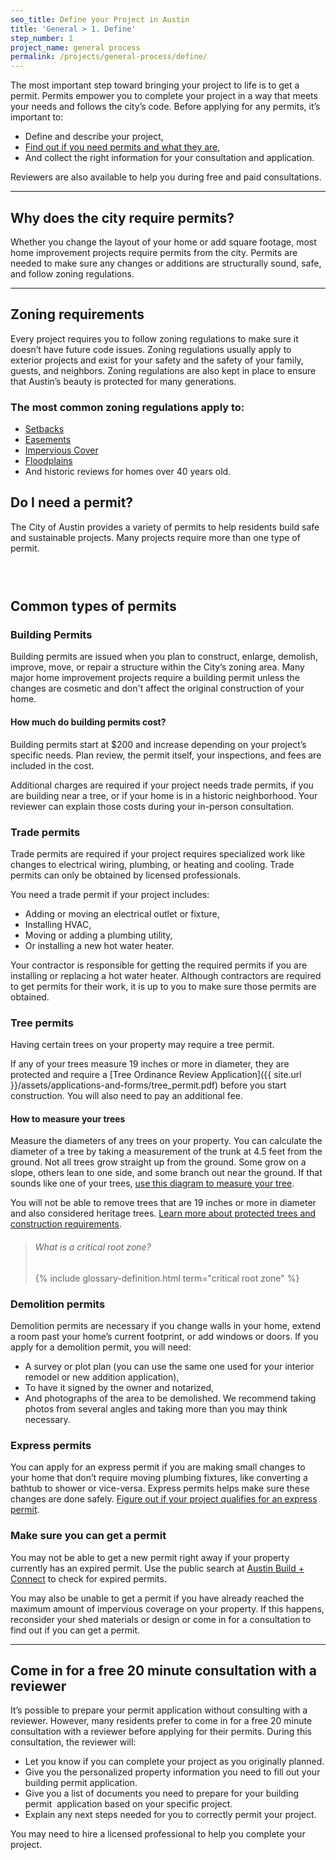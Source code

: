 ```yaml
---
seo_title: Define your Project in Austin
title: 'General > 1. Define'
step_number: 1
project_name: general process
permalink: /projects/general-process/define/
---
```



The most important step toward bringing your project to life is to get a permit. Permits empower you to complete your project in a way that meets your needs and follows the city’s code. Before applying for any permits, it’s important to:

* Define and describe your project,
* [Find out if you need permits and what they are](/residential-toolkit/projects-that-dont-require-a-permit/), &nbsp;
* And collect the right information for your consultation and application.

Reviewers are also available to help you during free and paid consultations.

---

## Why does the city require permits?

Whether you change the layout of your home or add square footage, most home improvement projects require permits from the city. Permits are needed to make sure any changes or additions are structurally sound, safe, and follow zoning regulations.

---

## Zoning requirements

Every project requires you to follow zoning regulations to make sure it doesn’t have future code issues. Zoning regulations usually apply to exterior projects and exist for your safety and the safety of your family, guests, and neighbors. Zoning regulations are also kept in place to ensure that Austin’s beauty is protected for many generations.

### The most common zoning regulations apply to:

* [Setbacks](/resources/glossary/setback)
* [Easements](/resources/glossary/easement)
* [Impervious Cover](/resources/glossary/impervious-cover)
* [Floodplains](/resources/glossary/floodplain)
* And historic reviews for homes over 40 years old.

## Do I need a permit?

The City of Austin provides a variety of permits to help residents build safe and sustainable projects. Many projects require more than one type of permit.

### &nbsp;

## Common types of permits

### Building Permits

Building permits are issued when you plan to construct, enlarge, demolish, improve, move, or repair a structure within the City’s zoning area. Many major home improvement projects require a building permit unless the changes are cosmetic and don't affect the original construction of your home.

#### How much do building permits cost?

Building permits start at $200 and increase depending on your project’s specific needs. Plan review, the permit itself, your inspections, and fees are included in the cost.

Additional charges are required if your project needs trade permits, if you are building near a tree, or if your home is in a historic neighborhood. Your reviewer can explain those costs during your in-person consultation.

### Trade permits

Trade permits are required if your project requires specialized work like changes to electrical wiring, plumbing, or heating and cooling. Trade permits can only be obtained by licensed professionals.

You need a trade permit if your project includes:

* Adding or moving an electrical outlet or fixture,
* Installing HVAC,
* Moving or adding a plumbing utility,
* Or installing a new hot water heater.

Your contractor is responsible for getting the required permits if you are installing or replacing a hot water heater. Although contractors are required to get permits for their work, it is up to you to make sure those permits are obtained.

### Tree permits

Having certain trees on your property may require a tree permit.

If any of your trees measure 19 inches or more in diameter, they are protected and require a [Tree Ordinance Review Application]({{ site.url }}/assets/applications-and-forms/tree_permit.pdf) before you start construction. You will also need to pay an additional fee.

#### How to measure your trees

Measure the diameters of any trees on your property. You can calculate the diameter of a tree by taking a measurement of the trunk at 4.5 feet from the ground. Not all trees grow straight up from the ground. Some grow on a slope, others lean to one side, and some branch out near the ground. If that sounds like one of your trees, [use this diagram to measure your tree](https://www.austintexas.gov/page/residential-tree-permit-process).

You will not be able to remove trees that are 19 inches or more in diameter and also considered heritage trees.&nbsp;[Learn more about protected trees and construction requirements](/residential-toolkit/building-near-a-tree/).

> ###### What is a critical root zone?
>
> {% include glossary-definition.html term="critical root zone" %}

### Demolition permits

Demolition permits are necessary if you change walls in your home, extend a room past your home’s current footprint, or add windows or doors. If you apply for a demolition permit, you will need:

* A survey or plot plan (you can use the same one used for your interior remodel or new addition application),
* To have it signed by the owner and notarized,
* And photographs of the area to be demolished. We recommend taking photos from several angles and taking more than you may think necessary.

### Express permits

You can apply for an express permit if you are making small changes to your home that don’t require moving plumbing fixtures, like converting a bathtub to shower or vice-versa. Express permits helps make sure these changes are done safely. [Figure out if your project qualifies for an express permit](/residential-toolkit/express-permits).

### Make sure you can get a permit

You may not be able to get a new permit right away if your property currently has an expired permit. Use the public search at [Austin Build + Connect](http://www.austintexas.gov/page/austin-build-and-connect-abc) to check for expired permits.

You may also be unable to get a permit if you have already reached the maximum amount of impervious coverage on your property. If this happens, reconsider your shed materials or design or come in for a consultation to find out if you can get a permit.

---

## Come in for a free 20 minute consultation with a reviewer

It’s possible to prepare your permit application without consulting with a reviewer. However, many residents prefer to come in for a free 20 minute consultation with a reviewer before applying for their permits. During this consultation, the reviewer will:

* Let you know if you can complete your project as you originally planned.
* Give you the personalized property information you need to fill out your building permit application.
* Give you a list of documents you need to prepare for your building permit &nbsp;application based on your specific project.
* Explain any next steps needed for you to correctly permit your project.

You may need to hire a licensed professional to help you complete your project.&nbsp;